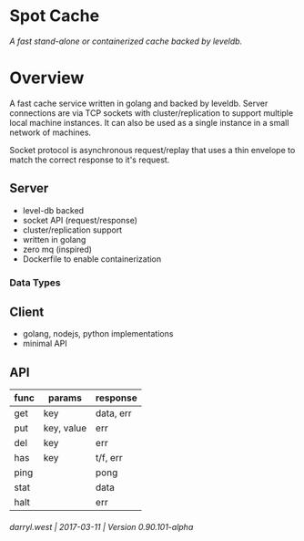 # Spot Cache

_A fast stand-alone or containerized cache backed by leveldb._

# Overview

A fast cache service written in golang and backed by leveldb.  Server connections are via TCP sockets with cluster/replication to support multiple local machine instances.  It can also be used as a single instance in a small network of machines.

Socket protocol is asynchronous request/replay that uses a thin envelope to match the correct response to it's request.

## Server

* level-db backed
* socket API (request/response)
* cluster/replication support
* written in golang
* zero mq (inspired)
* Dockerfile to enable containerization

### Data Types

## Client

* golang, nodejs, python implementations
* minimal API


## API

| func | params     | response         |
|------|------------|------------------|
| get  | key        | data, err        |
| put  | key, value | err              |
| del  | key        | err              |
| has  | key        | t/f, err         |
| ping |            | pong |
| stat |            | data |
| halt |    			| err  |

###### darryl.west | 2017-03-11 | Version 0.90.101-alpha
